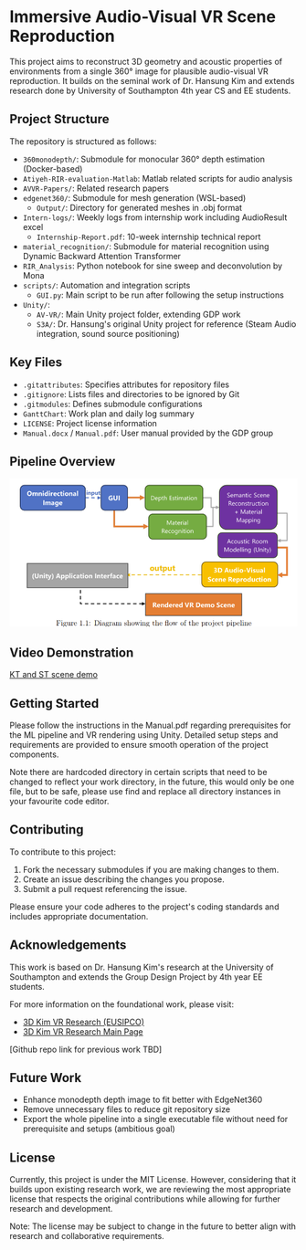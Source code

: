 # Immersive Audio-Visual VR Scene Reproduction

This project aims to reconstruct 3D geometry and acoustic properties of environments from a single 360° image for plausible audio-visual VR reproduction. It builds on the seminal work of Dr. Hansung Kim and extends research done by University of Southampton 4th year CS and EE students.

## Project Structure

The repository is structured as follows:

- `360monodepth/`: Submodule for monocular 360° depth estimation (Docker-based)
- `Atiyeh-RIR-evaluation-Matlab`: Matlab related scripts for audio analysis
- `AVVR-Papers/`: Related research papers
- `edgenet360/`: Submodule for mesh generation (WSL-based)
  - `Output/`: Directory for generated meshes in .obj format
- `Intern-logs/`: Weekly logs from internship work including AudioResult excel
  - `Internship-Report.pdf`: 10-week internship technical report
- `material_recognition/`: Submodule for material recognition using Dynamic Backward Attention Transformer
- `RIR_Analysis`: Python notebook for sine sweep and deconvolution by Mona
- `scripts/`: Automation and integration scripts
  - `GUI.py`: Main script to be run after following the setup instructions
- `Unity/`: 
  - `AV-VR/`: Main Unity project folder, extending GDP work
  - `S3A/`: Dr. Hansung's original Unity project for reference (Steam Audio integration, sound source positioning)


## Key Files

- `.gitattributes`: Specifies attributes for repository files
- `.gitignore`: Lists files and directories to be ignored by Git
- `.gitmodules`: Defines submodule configurations
- `GanttChart`: Work plan and daily log summary
- `LICENSE`: Project license information
- `Manual.docx` / `Manual.pdf`: User manual provided by the GDP group

## Pipeline Overview

![image](Images/Pipeline-Overview.png)

## Video Demonstration

[KT and ST scene demo](https://youtu.be/CDhq749k1hQ)

## Getting Started

Please follow the instructions in the Manual.pdf regarding prerequisites for the ML pipeline and VR rendering using Unity. Detailed setup steps and requirements are provided to ensure smooth operation of the project components.

Note there are hardcoded directory in certain scripts that need to be changed to reflect your work directory, in the future, this would only be one file, but to be safe, please use find and replace all directory instances in your favourite code editor.

## Contributing

To contribute to this project:

1. Fork the necessary submodules if you are making changes to them.
2. Create an issue describing the changes you propose.
3. Submit a pull request referencing the issue.

Please ensure your code adheres to the project's coding standards and includes appropriate documentation.

## Acknowledgements

This work is based on Dr. Hansung Kim's research at the University of Southampton and extends the Group Design Project by 4th year EE students. 

For more information on the foundational work, please visit:
- [3D Kim VR Research (EUSIPCO)](http://3dkim.com/research/VR/EUSIPCO.html)
- [3D Kim VR Research Main Page](http://3dkim.com/research/VR/index.html)

[Github repo link for previous work TBD]

## Future Work

- Enhance monodepth depth image to fit better with EdgeNet360
- Remove unnecessary files to reduce git repository size
- Export the whole pipeline into a single executable file without need for prerequisite and setups (ambitious goal)

## License

Currently, this project is under the MIT License. However, considering that it builds upon existing research work, we are reviewing the most appropriate license that respects the original contributions while allowing for further research and development.

Note: The license may be subject to change in the future to better align with research and collaborative requirements.